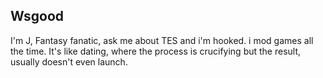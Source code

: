 ## Wsgood

I'm J,
Fantasy fanatic, ask me about TES and i'm hooked.
i mod games all the time. It's like dating, where the process is crucifying but the result, usually doesn't even launch.

